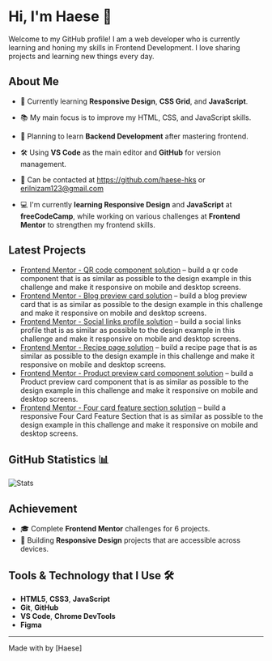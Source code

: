 # Hi, I'm Haese 👋

Welcome to my GitHub profile! I am a web developer who is currently learning and honing my skills in Frontend Development. I love sharing projects and learning new things every day.

## About Me

- 🌱 Currently learning **Responsive Design**, **CSS Grid**, and **JavaScript**.
- 📚 My main focus is to improve my HTML, CSS, and JavaScript skills.
- 🚀 Planning to learn **Backend Development** after mastering frontend.
- 🛠️ Using **VS Code** as the main editor and **GitHub** for version management.
- 💬 Can be contacted at https://github.com/haese-hks or [erilnizam123@gmail.com](mailto:email@domain.com)

- 💻 I'm currently **learning Responsive Design** and **JavaScript** at **freeCodeCamp**, while working on various challenges at **Frontend Mentor** to strengthen my frontend skills.
  
## Latest Projects

- [Frontend Mentor - QR code component solution](https://github.com/haese-hks/qr-code-component) – build a qr code component that is as similar as possible to the design example in this challenge and make it responsive on mobile and desktop screens.
- [Frontend Mentor - Blog preview card solution](https://github.com/haese-hks/blog-preview-card) – build a blog preview card that is as similar as possible to the design example in this challenge and make it responsive on mobile and desktop screens.
- [Frontend Mentor - Social links profile solution](https://github.com/haese-hks/social-links-profile) – build a social links profile that is as similar as possible to the design example in this challenge and make it responsive on mobile and desktop screens.
- [Frontend Mentor - Recipe page solution](https://github.com/haese-hks/recipe-page) – build a recipe page that is as similar as possible to the design example in this challenge and make it responsive on mobile and desktop screens.
- [Frontend Mentor - Product preview card component solution](https://github.com/haese-hks/product-preview-card-component) – build a Product preview card component that is as similar as possible to the design example in this challenge and make it responsive on mobile and desktop screens.
- [Frontend Mentor - Four card feature section solution](https://github.com/haese-hks/four-card-feature-section) – build a responsive Four Card Feature Section that is as similar as possible to the design example in this challenge and make it responsive on mobile and desktop screens.

## GitHub Statistics 📊

![Stats](https://github-readme-stats.vercel.app/api?username=haese-hks&show_icons=true&count_private=true&hide_title=true&hide=prs&theme=radical)


## Achievement

- 🎓 Complete **Frontend Mentor** challenges for 6 projects.
- 🚀 Building **Responsive Design** projects that are accessible across devices.

## Tools & Technology that I Use 🛠️

- **HTML5**, **CSS3**, **JavaScript**
- **Git**, **GitHub**
- **VS Code**, **Chrome DevTools**
- **Figma**
---

Made with by [Haese]


<!---
haese-hks/haese-hks is a ✨ special ✨ repository because its `README.md` (this file) appears on your GitHub profile.
You can click the Preview link to take a look at your changes.
--->
